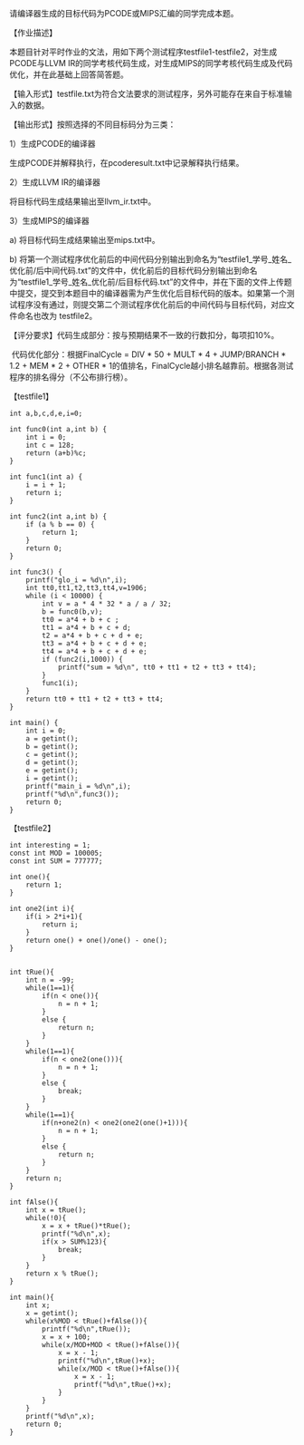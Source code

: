 请编译器生成的目标代码为PCODE或MIPS汇编的同学完成本题。

【作业描述】

 本题目针对平时作业的文法，用如下两个测试程序testfile1-testfile2，对生成PCODE与LLVM IR的同学考核代码生成，对生成MIPS的同学考核代码生成及代码优化，并在此基础上回答简答题。

【输入形式】testfile.txt为符合文法要求的测试程序，另外可能存在来自于标准输入的数据。

【输出形式】按照选择的不同目标码分为三类：

 1）生成PCODE的编译器

  生成PCODE并解释执行，在pcoderesult.txt中记录解释执行结果。



 2）生成LLVM IR的编译器

  将目标代码生成结果输出至llvm_ir.txt中。

 3）生成MIPS的编译器

  a) 将目标代码生成结果输出至mips.txt中。

  b) 将第一个测试程序优化前后的中间代码分别输出到命名为“testfile1_学号_姓名_优化前/后中间代码.txt”的文件中，优化前后的目标代码分别输出到命名为“testfile1_学号_姓名_优化前/后目标代码.txt”的文件中，并在下面的文件上传题中提交，提交到本题目中的编译器需为产生优化后目标代码的版本。如果第一个测试程序没有通过，则提交第二个测试程序优化前后的中间代码与目标代码，对应文件命名也改为 testfile2。

【评分要求】代码生成部分：按与预期结果不一致的行数扣分，每项扣10%。

​    代码优化部分：根据FinalCycle = DIV * 50 + MULT * 4 + JUMP/BRANCH * 1.2 + MEM * 2 + OTHER * 1的值排名，FinalCycle越小排名越靠前。根据各测试程序的排名得分（不公布排行榜）。

   

【testfile1】

```
int a,b,c,d,e,i=0;

int func0(int a,int b) {
    int i = 0;
    int c = 128;
    return (a+b)%c;
}

int func1(int a) {
    i = i + 1;
    return i;
}

int func2(int a,int b) {
    if (a % b == 0) {
        return 1;
    }
    return 0;
}

int func3() {
    printf("glo_i = %d\n",i);
    int tt0,tt1,t2,tt3,tt4,v=1906;
    while (i < 10000) {
        int v = a * 4 * 32 * a / a / 32;
        b = func0(b,v);
        tt0 = a*4 + b + c ;
        tt1 = a*4 + b + c + d;
        t2 = a*4 + b + c + d + e;
        tt3 = a*4 + b + c + d + e;
        tt4 = a*4 + b + c + d + e;
        if (func2(i,1000)) {
            printf("sum = %d\n", tt0 + tt1 + t2 + tt3 + tt4);
        }
        func1(i);
    }
    return tt0 + tt1 + t2 + tt3 + tt4;
}

int main() {
    int i = 0;
    a = getint();
    b = getint();
    c = getint();
    d = getint();
    e = getint();
    i = getint();
    printf("main_i = %d\n",i);
    printf("%d\n",func3());
    return 0;
}
```

【testfile2】

```
int interesting = 1;
const int MOD = 100005;
const int SUM = 777777;

int one(){
    return 1;
}

int one2(int i){
    if(i > 2*i+1){
        return i;
    }
    return one() + one()/one() - one();
}


int tRue(){
    int n = -99;
    while(1==1){
        if(n < one()){
            n = n + 1;
        }
        else {
            return n;
        }
    }
    while(1==1){
        if(n < one2(one())){
            n = n + 1;
        }
        else {
            break;
        }
    }
    while(1==1){
        if(n+one2(n) < one2(one2(one()+1))){
            n = n + 1;
        }
        else {
            return n;
        }
    }
    return n;
}

int fAlse(){
	int x = tRue();
	while(!0){
		x = x + tRue()*tRue();
		printf("%d\n",x);
		if(x > SUM%123){
			break;
		}
	}
	return x % tRue();
}

int main(){
    int x;
    x = getint();
    while(x%MOD < tRue()+fAlse()){
        printf("%d\n",tRue());
        x = x + 100;
        while(x/MOD+MOD < tRue()+fAlse()){
            x = x - 1;
            printf("%d\n",tRue()+x);
            while(x/MOD < tRue()+fAlse()){
                x = x - 1;
                printf("%d\n",tRue()+x);
            }
        }
    }
    printf("%d\n",x);
    return 0;
}
```